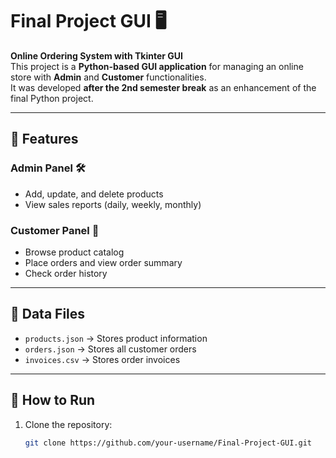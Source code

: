 # Final Project GUI 🖥️

**Online Ordering System with Tkinter GUI**  
This project is a **Python-based GUI application** for managing an online store with **Admin** and **Customer** functionalities.  
It was developed **after the 2nd semester break** as an enhancement of the final Python project.

---

## 🎨 Features

### Admin Panel 🛠️
- Add, update, and delete products  
- View sales reports (daily, weekly, monthly)  

### Customer Panel 👤
- Browse product catalog  
- Place orders and view order summary  
- Check order history  

---

## 📂 Data Files
- `products.json` → Stores product information  
- `orders.json` → Stores all customer orders  
- `invoices.csv` → Stores order invoices  

---

## 🚀 How to Run
1. Clone the repository:  
   ```bash
   git clone https://github.com/your-username/Final-Project-GUI.git
